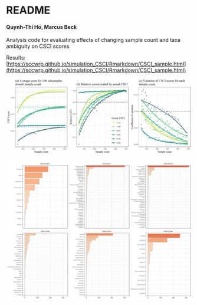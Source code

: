 # README

#### Quynh-Thi Ho, Marcus Beck

Analysis code for evaluating effects of changing sample count and taxa ambiguity on CSCI scores

Results: [https://sccwrp.github.io/simulation_CSCI/Rmarkdown/CSCI_sample.html](https://sccwrp.github.io/simulation_CSCI/Rmarkdown/CSCI_sample.html)

![](summary_results.png)

![](siteabu.png)
